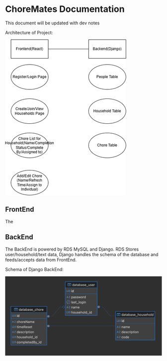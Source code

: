 # ChoreMates Documentation

This document will be updated with dev notes

Architecture of Project:

![Architecture](Documents/ChoreMates.drawio.png)

## FrontEnd

The 

## BackEnd

The BackEnd is powered by RDS MySQL and Django. RDS Stores user/household/text data, Django handles the schema of the database and feeds/accepts data from FrontEnd.

Schema of Django BackEnd:

![ERD](Documents/erd15012025.png)
